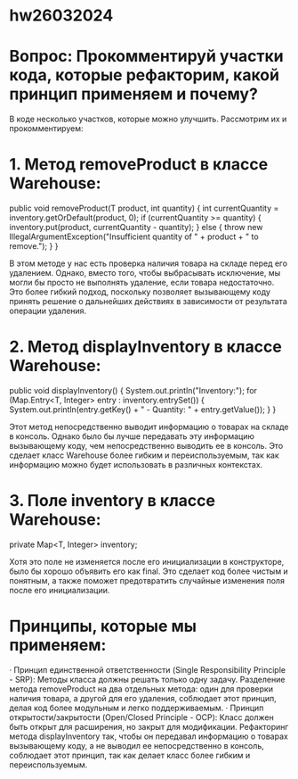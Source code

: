 # hw26032024
# Вопрос: Прокомментируй участки кода, которые рефакторим, какой принцип применяем и почему?

В коде несколько участков, которые можно улучшить. Рассмотрим их и прокомментируем:
# 1. Метод removeProduct в классе Warehouse:

public void removeProduct(T product, int quantity) {
    int currentQuantity = inventory.getOrDefault(product, 0);
    if (currentQuantity >= quantity) {
        inventory.put(product, currentQuantity - quantity);
    } else {
        throw new IllegalArgumentException("Insufficient quantity of " + product + " to remove.");
    }
}

В этом методе у нас есть проверка наличия товара на складе перед его удалением.
Однако, вместо того, чтобы выбрасывать исключение, мы могли бы просто не выполнять
удаление, если товара недостаточно. Это более гибкий подход, поскольку позволяет
вызывающему коду принять решение о дальнейших действиях в зависимости от результата
операции удаления.

# 2. Метод displayInventory в классе Warehouse:

public void displayInventory() {
    System.out.println("Inventory:");
    for (Map.Entry<T, Integer> entry : inventory.entrySet()) {
        System.out.println(entry.getKey() + " - Quantity: " + entry.getValue());
    }
}

Этот метод непосредственно выводит информацию о товарах на складе в консоль.
Однако было бы лучше передавать эту информацию вызывающему коду, чем непосредственно
выводить ее в консоль. Это сделает класс Warehouse более гибким и переиспользуемым,
так как информацию можно будет использовать в различных контекстах.

# 3. Поле inventory в классе Warehouse:

private Map<T, Integer> inventory;

Хотя это поле не изменяется после его инициализации в конструкторе, было бы хорошо
объявить его как final. Это сделает код более чистым и понятным, а также поможет
предотвратить случайные изменения поля после его инициализации.

# Принципы, которые мы применяем:
·	Принцип единственной ответственности (Single Responsibility Principle - SRP):
Методы класса должны решать только одну задачу. Разделение метода removeProduct на два
отдельных метода: один для проверки наличия товара, а другой для его удаления,
соблюдает этот принцип, делая код более модульным и легко поддерживаемым.
·	Принцип открытости/закрытости (Open/Closed Principle - OCP): Класс должен быть
открыт для расширения, но закрыт для модификации.
Рефакторинг метода displayInventory так, чтобы он передавал информацию о товарах
вызывающему коду, а не выводил ее непосредственно в консоль, соблюдает этот принцип,
так как делает класс более гибким и переиспользуемым.
